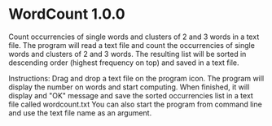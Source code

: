 # WordCount 1.0.0
Count occurrencies of single words and clusters of 2 and 3 words in a text file.
The program will read a text file and count the occurrencies of single words and clusters of 2 and 3 words. The resulting list will be sorted in descending order (highest frequency on top) and saved in a text file.

Instructions:
Drag and drop a text file on the program icon. The program will display the number on words and start computing. When finished, it will display and "OK" message and save the sorted occurrencies list in a text file called wordcount.txt
You can also start the program from command line and use the text file name as an argument.
